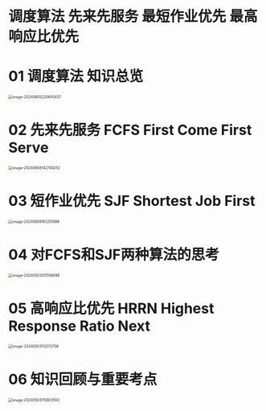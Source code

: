# 调度算法 先来先服务 最短作业优先 最高响应比优先



# 01 调度算法 知识总览

<img src="https://cvp.oss-cn-shanghai.aliyuncs.com/picgo/202406052206648.png" alt="image-20240605220645437" style="zoom:50%;" />



# 02 先来先服务 FCFS First Come First Serve

<img src="https://cvp.oss-cn-shanghai.aliyuncs.com/picgo/202406081427097.png" alt="image-20240608142740252" style="zoom:50%;" />



# 03 短作业优先 SJF Shortest Job First

<img src="https://cvp.oss-cn-shanghai.aliyuncs.com/picgo/202406081622347.png" alt="image-20240608162251896" style="zoom: 50%;" />



# 04 对FCFS和SJF两种算法的思考

<img src="https://cvp.oss-cn-shanghai.aliyuncs.com/picgo/202405031015002.png" alt="image-20240503101556899" style="zoom:50%;" />



# 05 高响应比优先 HRRN Highest Response Ratio Next

<img src="https://cvp.oss-cn-shanghai.aliyuncs.com/picgo/202405031120977.png" alt="image-20240503112013708" style="zoom:50%;" />



# 06 知识回顾与重要考点

<img src="https://cvp.oss-cn-shanghai.aliyuncs.com/picgo/202405031158749.png" alt="image-20240503115803593" style="zoom:50%;" />